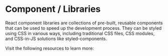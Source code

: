 # Component / Libraries

React component libraries are collections of pre-built, reusable components that can be used to speed up the development process. They can be styled using CSS in various ways, including traditional CSS files, CSS modules, and CSS-in-JS solutions like styled-components.

Visit the following resources to learn more: